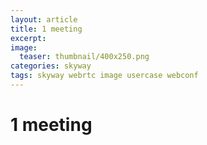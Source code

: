 ```yaml
---
layout: article
title: 1 meeting
excerpt: 
image:
  teaser: thumbnail/400x250.png
categories: skyway
tags: skyway webrtc image usercase webconf
---
```


# 1 meeting